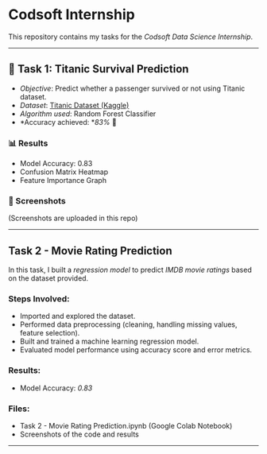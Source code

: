 # Codsoft Internship

This repository contains my tasks for the *Codsoft Data Science Internship*.

---

## 📌 Task 1: Titanic Survival Prediction

- *Objective*: Predict whether a passenger survived or not using Titanic dataset.  
- *Dataset*: [Titanic Dataset (Kaggle)](https://www.kaggle.com/c/titanic/data)  
- *Algorithm used*: Random Forest Classifier  
- *Accuracy achieved: **83%* 🎯  

### 📊 Results
- Model Accuracy: 0.83  
- Confusion Matrix Heatmap  
- Feature Importance Graph  

### 📸 Screenshots
(Screenshots are uploaded in this repo)

---

## Task 2 - Movie Rating Prediction  

In this task, I built a *regression model* to predict *IMDB movie ratings* based on the dataset provided.  

### Steps Involved:
- Imported and explored the dataset.  
- Performed data preprocessing (cleaning, handling missing values, feature selection).  
- Built and trained a machine learning regression model.  
- Evaluated model performance using accuracy score and error metrics.  

### Results:
- Model Accuracy: *0.83*  

### Files:
- Task 2 - Movie Rating Prediction.ipynb (Google Colab Notebook)  
- Screenshots of the code and results  

---
